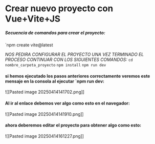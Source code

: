 # Crear nuevo proyecto con Vue+Vite+JS
##### Secuencia de comandos para crear el proyecto:
`npm create vite@latest 

*NOS PEDIRA CONFIGURAR EL PROYECTO*
*UNA VEZ TERMINADO EL PROCESO CONTINUAR CON LOS SIGUIENTES COMANDOS:*
 `cd nombre_carpeta_proyecto`
 `npm install`
 `npm run dev`

#### si hemos ejecutado los pasos anteriores correctamente veremos este mensaje en la consola al ejecutar `npm run dev:
![[Pasted image 20250414141702.png]]

#### Al ir al enlace debemos ver algo como esto en el navegador:
![[Pasted image 20250414141910.png]]


#### ahora deberemos editar el proyecto para obtener algo como esto:
![[Pasted image 20250414161227.png]]
